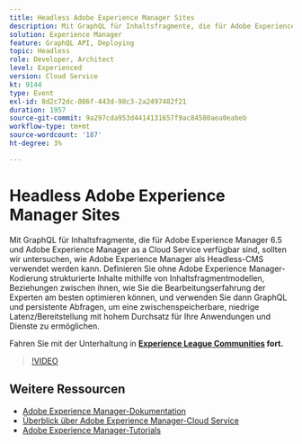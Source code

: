 ```yaml
---
title: Headless Adobe Experience Manager Sites
description: Mit GraphQL für Inhaltsfragmente, die für Adobe Experience Manager 6.5 und Adobe Experience Manager as a Cloud Service verfügbar sind, sollten wir untersuchen, wie Adobe Experience Manager als Headless-CMS verwendet werden kann. Definieren Sie ohne Adobe Experience Manager-Kodierung strukturierte Inhalte mithilfe von Inhaltsfragmentmodellen, Beziehungen zwischen ihnen, wie Sie die Bearbeitungserfahrung der Experten am besten optimieren können, und verwenden Sie dann GraphQL und persistente Abfragen, um eine zwischenspeicherbare, niedrige Latenz/Bereitstellung mit hohem Durchsatz für Ihre Anwendungen und Dienste zu ermöglichen.
solution: Experience Manager
feature: GraphQL API, Deploying
topic: Headless
role: Developer, Architect
level: Experienced
version: Cloud Service
kt: 9144
type: Event
exl-id: 8d2c72dc-086f-443d-98c3-2a2497482f21
duration: 1957
source-git-commit: 9a297cda953d4414131657f9ac84580aea0eabeb
workflow-type: tm+mt
source-wordcount: '187'
ht-degree: 3%

---
```


# Headless Adobe Experience Manager Sites

Mit GraphQL für Inhaltsfragmente, die für Adobe Experience Manager 6.5 und Adobe Experience Manager as a Cloud Service verfügbar sind, sollten wir untersuchen, wie Adobe Experience Manager als Headless-CMS verwendet werden kann. Definieren Sie ohne Adobe Experience Manager-Kodierung strukturierte Inhalte mithilfe von Inhaltsfragmentmodellen, Beziehungen zwischen ihnen, wie Sie die Bearbeitungserfahrung der Experten am besten optimieren können, und verwenden Sie dann GraphQL und persistente Abfragen, um eine zwischenspeicherbare, niedrige Latenz/Bereitstellung mit hohem Durchsatz für Ihre Anwendungen und Dienste zu ermöglichen.

Fahren Sie mit der Unterhaltung in **[Experience League Communities](https://adobe.ly/39H5BWo) fort.**

>[!VIDEO](https://video.tv.adobe.com/v/337576/?quality=12&learn=on&hidetitle=true)

## Weitere Ressourcen

- [Adobe Experience Manager-Dokumentation](https://experienceleague.adobe.com/docs/experience-manager-cloud-service.html)
- [Überblick über Adobe Experience Manager-Cloud Service](https://experienceleague.adobe.com/docs/experience-manager-cloud-service/overview/home.html)
- [Adobe Experience Manager-Tutorials](https://experienceleague.adobe.com/docs/experience-manager-tutorials.html)
